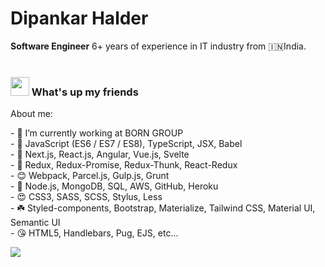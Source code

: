 # Dipankar Halder

**Software Engineer** 6+ years of experience in IT industry from :india:India.
<br/>
&nbsp;

### <img src="https://media.giphy.com/media/hvRJCLFzcasrR4ia7z/giphy.gif" width="30px"> What's up my friends

<summary>About me:</summary>
<p>
  - 🚀 I’m currently working at BORN GROUP<br />
  - 💖 JavaScript (ES6 / ES7 / ES8), TypeScript, JSX, Babel<br />
  - 🧡 Next.js, React.js, Angular, Vue.js, Svelte<br />
  - 💙 Redux, Redux-Promise, Redux-Thunk, React-Redux<br />
  - 😊 Webpack, Parcel.js, Gulp.js, Grunt<br />
  - 💚 Node.js, MongoDB, SQL, AWS, GitHub, Heroku<br />
  - 😍 CSS3, SASS, SCSS, Stylus, Less<br />
  - ☘️ Styled-components, Bootstrap, Materialize, Tailwind CSS, Material UI, Semantic UI<br />
  - 😘 HTML5, Handlebars, Pug, EJS, etc...
</p>

<img src="https://github-readme-stats.vercel.app/api?username=DipankarHalder&&show_icons=true&title_color=222222&icon_color=03A87C&text_color=555555&bg_color=ffffff">
<!-- <details>
  <summary>Github status:</summary>
</details>-->

<!-- <details>
  <summary>Languages use:</summary>
  <img src="https://github-readme-stats.vercel.app/api/top-langs/?username=DipankarHalder&layout=compact&bg_color=ffffff&text_color=333333">
</details> -->
